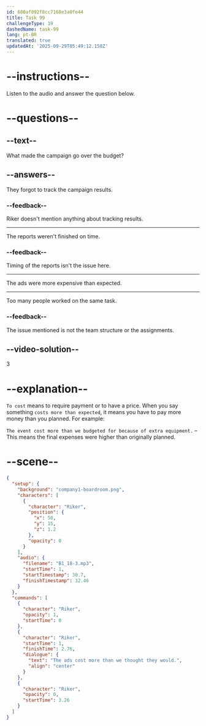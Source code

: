 ```yaml
---
id: 680af092f8cc7168e3a0fe44
title: Task 99
challengeType: 19
dashedName: task-99
lang: pt-BR
translated: true
updatedAt: '2025-09-29T05:49:12.158Z'
---
```


<!-- (Audio) Riker: The ads cost more than we thought they would. -->

# --instructions--

Listen to the audio and answer the question below.

# --questions--

## --text--

What made the campaign go over the budget?

## --answers--

They forgot to track the campaign results.

### --feedback--

Riker doesn't mention anything about tracking results.

---

The reports weren't finished on time.

### --feedback--

Timing of the reports isn't the issue here.

---

The ads were more expensive than expected.

---

Too many people worked on the same task.

### --feedback--

The issue mentioned is not the team structure or the assignments.

## --video-solution--

3

# --explanation--

`To cost` means to require payment or to have a price. When you say something `costs more than expected`, it means you have to pay more money than you planned. For example:

`The event cost more than we budgeted for because of extra equipment.` – This means the final expenses were higher than originally planned.

# --scene--

```json
{
  "setup": {
    "background": "company1-boardroom.png",
    "characters": [
      {
        "character": "Riker",
        "position": {
          "x": 50,
          "y": 15,
          "z": 1.2
        },
        "opacity": 0
      }
    ],
    "audio": {
      "filename": "B1_18-3.mp3",
      "startTime": 1,
      "startTimestamp": 30.7,
      "finishTimestamp": 32.46
    }
  },
  "commands": [
    {
      "character": "Riker",
      "opacity": 1,
      "startTime": 0
    },
    {
      "character": "Riker",
      "startTime": 1,
      "finishTime": 2.76,
      "dialogue": {
        "text": "The ads cost more than we thought they would.",
        "align": "center"
      }
    },
    {
      "character": "Riker",
      "opacity": 0,
      "startTime": 3.26
    }
  ]
}
```
